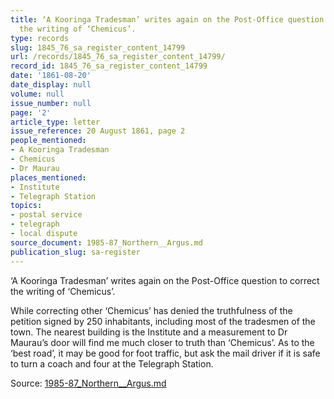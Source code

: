 ```yaml
---
title: ‘A Kooringa Tradesman’ writes again on the Post-Office question to correct
  the writing of ‘Chemicus’.
type: records
slug: 1845_76_sa_register_content_14799
url: /records/1845_76_sa_register_content_14799/
record_id: 1845_76_sa_register_content_14799
date: '1861-08-20'
date_display: null
volume: null
issue_number: null
page: '2'
article_type: letter
issue_reference: 20 August 1861, page 2
people_mentioned:
- A Kooringa Tradesman
- Chemicus
- Dr Maurau
places_mentioned:
- Institute
- Telegraph Station
topics:
- postal service
- telegraph
- local dispute
source_document: 1985-87_Northern__Argus.md
publication_slug: sa-register
---
```


‘A Kooringa Tradesman’ writes again on the Post-Office question to correct the writing of ‘Chemicus’.

While correcting other ‘Chemicus’ has denied the truthfulness of the petition signed by 250 inhabitants, including most of the tradesmen of the town.  The nearest building is the Institute and a measurement to Dr Maurau’s door will find me much closer to truth than ‘Chemicus’.  As to the ‘best road’, it may be good for foot traffic, but ask the mail driver if it is safe to turn a coach and four at the Telegraph Station.

Source: [1985-87_Northern__Argus.md](/downloads/markdown/1985-87_Northern__Argus.md)
